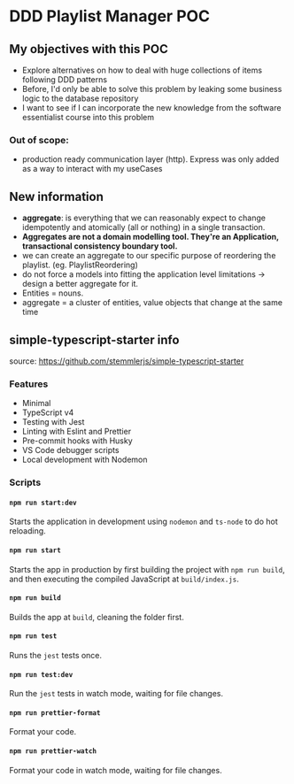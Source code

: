 # DDD Playlist Manager POC

## My objectives with this POC

- Explore alternatives on how to deal with huge collections of items following DDD patterns
- Before, I'd only be able to solve this problem by leaking some business logic to the database repository
- I want to see if I can incorporate the new knowledge from the software essentialist course into this problem

### Out of scope:

- production ready communication layer (http). Express was only added as a way to interact with my useCases

## New information

- **aggregate**: is everything that we can reasonably expect to change idempotently and atomically (all or nothing) in a single transaction.
- **Aggregates are not a domain modelling tool. They're an Application, transactional consistency boundary tool.**
- we can create an aggregate to our specific purpose of reordering the playlist. (eg. PlaylistReordering)
- do not force a models into fitting the application level limitations -> design a better aggregate for it.
- Entities = nouns.
- aggregate = a cluster of entities, value objects that change at the same time

## simple-typescript-starter info

source: https://github.com/stemmlerjs/simple-typescript-starter

### Features

- Minimal
- TypeScript v4
- Testing with Jest
- Linting with Eslint and Prettier
- Pre-commit hooks with Husky
- VS Code debugger scripts
- Local development with Nodemon

### Scripts

#### `npm run start:dev`

Starts the application in development using `nodemon` and `ts-node` to do hot reloading.

#### `npm run start`

Starts the app in production by first building the project with `npm run build`, and then executing the compiled JavaScript at `build/index.js`.

#### `npm run build`

Builds the app at `build`, cleaning the folder first.

#### `npm run test`

Runs the `jest` tests once.

#### `npm run test:dev`

Run the `jest` tests in watch mode, waiting for file changes.

#### `npm run prettier-format`

Format your code.

#### `npm run prettier-watch`

Format your code in watch mode, waiting for file changes.
